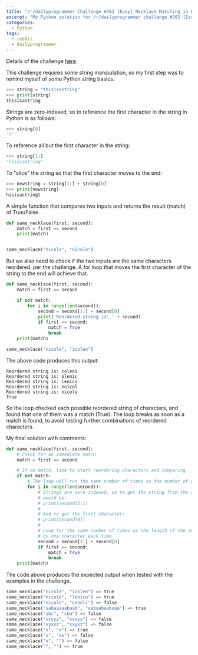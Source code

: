 ```yaml
---
title: "/r/dailyprogrammer Challenge #383 [Easy] Necklace Matching in Python"
excerpt: "My Python solution for /r/dailyprogrammer challenge #383 [Easy]."
categories:
  - Python
tags:
  - reddit
  - dailyprogrammer
---
```


Details of the challenge [here](https://www.reddit.com/r/dailyprogrammer/comments/ffxabb/20200309_challenge_383_easy_necklace_matching/).

This challenge requires some string manipulation, so my first step was to remind myself of some Python string basics.

```python
>>> string = "thisisastring"
>>> print(string)
thisisastring
```

Strings are zero-indexed, so to reference the first character in the string in Python is as follows:

```python
>>> string[0]
't'
```

To reference all but the first character in the string:

```python
>>> string[1:]
'hisisastring'
```

To "slice" the string so that the first character moves to the end:

```python
>>> newstring = string[1:] + string[0]
>>> print(newstring)
hisisastringt
```

A simple function that compares two inputs and returns the result (match) of True/False.

```python
def same_necklace(first, second):
    match = first == second
    print(match)


same_necklace("nicole", "nicole")
```

But we also need to check if the two inputs are the same characters reordered, per the challenge. A for loop that moves the first character of the string to the end will achieve that.

```python
def same_necklace(first, second):
    match = first == second

    if not match:
        for i in range(len(second)):
            second = second[1:] + second[0]
            print('Reordered string is: ' + second)
            if first == second:
                match = True
                break
    print(match)

same_necklace("nicole", "icolen")
```

The above code produces this output:

```
Reordered string is: coleni
Reordered string is: olenic
Reordered string is: lenico
Reordered string is: enicol
Reordered string is: nicole
True
```

So the loop checked each possible reordered string of characters, and found that one of them was a match (True). The loop breaks as soon as a match is found, to avoid testing further combinations of reordered characters.


My final solution with comments:

```python
def same_necklace(first, second):
    # Check for an immediate match
    match = first == second

    # If no match, time to start reordering characters and comparing
    if not match:
        # The loop will run the same number of times as the number of characters in the string
        for i in range(len(second)):
            # Strings are zero-indexed, so to get the string from the second character to the last character
            # would be:
            # print(second[1:])
            #
            # And to get the first character:
            # print(second[0])
            #
            # Loop for the same number of times as the length of the second string which is reordered
            # by one character each time
            second = second[1:] + second[0]
            if first == second:
                match = True
                break
    print(match)
```

The code above produces the expected output when tested with the examples in the challenge.

```python
same_necklace("nicole", "icolen") => true
same_necklace("nicole", "lenico") => true
same_necklace("nicole", "coneli") => false
same_necklace("aabaaaaabaab", "aabaabaabaaa") => true
same_necklace("abc", "cba") => false
same_necklace("xxyyy", "xxxyy") => false
same_necklace("xyxxz", "xxyxz") => false
same_necklace("x", "x") => true
same_necklace("x", "xx") => false
same_necklace("x", "") => false
same_necklace("", "") => true
```